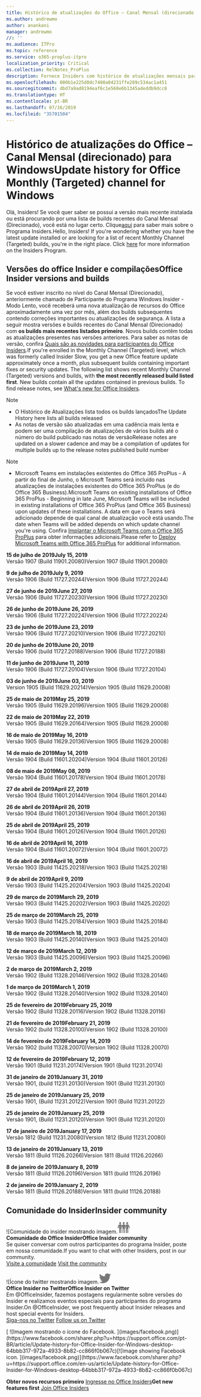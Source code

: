 ```yaml
---
title: Histórico de atualizações do Office – Canal Mensal (direcionado)
ms.author: andrewmo
author: anankani
manager: andrewmo
//: ''
ms.audience: ITPro
ms.topic: reference
ms.service: o365-proplus-itpro
localization_priority: Critical
ms.collection: RelNotes_ProPlus
description: Fornece Insiders com histórico de atualizações mensais para os lançamentos do Canal Mensal Direcionado para a área de trabalho do Windows
ms.openlocfilehash: 000b1e225d0dc7400a04231ffe289c534ac1a451
ms.sourcegitcommit: dbd7a9ad8194eaf6c1e560e6b1345adeddb9dcc8
ms.translationtype: HT
ms.contentlocale: pt-BR
ms.lasthandoff: 07/16/2019
ms.locfileid: "35701504"
---
```

# <a name="update-history-for-office-monthly-targeted-channel-for-windows"></a><span data-ttu-id="83881-103">Histórico de atualizações do Office – Canal Mensal (direcionado) para Windows</span><span class="sxs-lookup"><span data-stu-id="83881-103">Update history for Office Monthly (Targeted) channel for Windows</span></span>

<span data-ttu-id="83881-p101">Olá, Insiders! Se você quer saber se possui a versão mais recente instalada ou está procurando por uma lista de builds recentes do Canal Mensal (Direcionado), você está no lugar certo. Clique[aqui](https://insider.office.com/) para saber mais sobre o Programa Insiders.</span><span class="sxs-lookup"><span data-stu-id="83881-p101">Hello, Insiders! If you're wondering whether you have the latest update installed or are looking for a list of recent Monthly Channel (Targeted) builds, you're in the right place. Click [here](https://insider.office.com/) for more information on the Insiders Program.</span></span>

## <a name="office-insider-versions-and-builds"></a><span data-ttu-id="83881-107">Versões do office Insider e compilações</span><span class="sxs-lookup"><span data-stu-id="83881-107">Office Insider versions and builds</span></span>

<span data-ttu-id="83881-p102">Se você estiver inscrito no nível do Canal Mensal (Direcionado), anteriormente chamado de Participante do Programa Windows Insider - Modo Lento, você receberá uma nova atualização de recursos do Office aproximadamente uma vez por mês, além dos builds subsequentes contendo correções importantes ou atualizações de segurança. A lista a seguir mostra versões e builds recentes do Canal Mensal (Direcionado) com **os builds mais recentes listados primeiro**. Novos builds contêm todas as atualizações presentes nas versões anteriores. Para saber as notas de versão, confira [Quais são as novidades para participantes do Office Insiders](https://support.office.com/pt-BR/article/what-s-new-for-office-insiders-c152d1e2-96ff-4ce9-8c14-e74e13847a24).</span><span class="sxs-lookup"><span data-stu-id="83881-p102">If you're enrolled in the Monthly Channel (Targeted) level, which was formerly called Insider Slow, you get a new Office feature update approximately once a month, plus subsequent builds containing important fixes or security updates. The following list shows recent Monthly Channel (Targeted) versions and builds, with **the most recently released build listed first**. New builds contain all the updates contained in previous builds. To find release notes, see [What's new for Office Insiders](https://support.office.com/en-us/article/what-s-new-for-office-insiders-c152d1e2-96ff-4ce9-8c14-e74e13847a24).</span></span>

> [!NOTE]
> - <span data-ttu-id="83881-112">O Histórico de Atualizações lista todos os builds lançados</span><span class="sxs-lookup"><span data-stu-id="83881-112">The Update History here lists all builds released</span></span>
> - <span data-ttu-id="83881-113">As notas de versão são atualizadas em uma cadência mais lenta e podem ser uma compilação de atualizações de vários builds até o número do build publicado nas notas de versão</span><span class="sxs-lookup"><span data-stu-id="83881-113">Release notes are updated on a slower cadence and may be a compilation of updates for multiple builds up to the release notes published build number</span></span>

 > [!NOTE]
> - <span data-ttu-id="83881-114">Microsoft Teams em instalações existentes do Office 365 ProPlus - A partir do final de Junho, o Microsoft Teams será incluído nas atualizações de instalações existentes do Office 365 ProPlus (e do Office 365 Business).</span><span class="sxs-lookup"><span data-stu-id="83881-114">Microsoft Teams on existing installations of Office 365 ProPlus - Beginning in late June, Microsoft Teams will be included in existing installations of Office 365 ProPlus (and Office 365 Business) upon updates of these installations.</span></span> <span data-ttu-id="83881-115">A data em que o Teams será adicionado depende de qual canal de atualização você está usando.</span><span class="sxs-lookup"><span data-stu-id="83881-115">The date when Teams will be added depends on which update channel you're using.</span></span> <span data-ttu-id="83881-116">Confira [Implantar o Microsoft Teams com o Office 365 ProPlus](https://docs.microsoft.com/pt-BR/deployoffice/teams-install) para obter informações adicionais.</span><span class="sxs-lookup"><span data-stu-id="83881-116">Please refer to [Deploy Microsoft Teams with Office 365 ProPlus](https://docs.microsoft.com/en-us/deployoffice/teams-install) for additional information.</span></span>

[//]: # (NÃO REMOVA)

<span data-ttu-id="83881-118">**15 de julho de 2019**</span><span class="sxs-lookup"><span data-stu-id="83881-118">**July 15, 2019**</span></span><br/>
<span data-ttu-id="83881-119">Versão 1907 (Build 11901.20080)</span><span class="sxs-lookup"><span data-stu-id="83881-119">Version 1907 (Build 11901.20080)</span></span><br/>

<span data-ttu-id="83881-120">**9 de julho de 2019**</span><span class="sxs-lookup"><span data-stu-id="83881-120">**July 9, 2019**</span></span><br/>
<span data-ttu-id="83881-121">Versão 1906 (Build 11727.20244)</span><span class="sxs-lookup"><span data-stu-id="83881-121">Version 1906 (Build 11727.20244)</span></span><br/>

<span data-ttu-id="83881-122">**27 de junho de 2019**</span><span class="sxs-lookup"><span data-stu-id="83881-122">**June 27, 2019**</span></span><br/>
<span data-ttu-id="83881-123">Versão 1906 (Build 11727.20230)</span><span class="sxs-lookup"><span data-stu-id="83881-123">Version 1906 (Build 11727.20230)</span></span><br/>

<span data-ttu-id="83881-124">**26 de junho de 2019**</span><span class="sxs-lookup"><span data-stu-id="83881-124">**June 26, 2019**</span></span><br/>
<span data-ttu-id="83881-125">Versão 1906 (Build 11727.20224)</span><span class="sxs-lookup"><span data-stu-id="83881-125">Version 1906 (Build 11727.20224)</span></span><br/>

<span data-ttu-id="83881-126">**23 de junho de 2019**</span><span class="sxs-lookup"><span data-stu-id="83881-126">**June 23, 2019**</span></span><br/>
<span data-ttu-id="83881-127">Versão 1906 (Build 11727.20210)</span><span class="sxs-lookup"><span data-stu-id="83881-127">Version 1906 (Build 11727.20210)</span></span><br/>

<span data-ttu-id="83881-128">**20 de junho de 2019**</span><span class="sxs-lookup"><span data-stu-id="83881-128">**June 20, 2019**</span></span><br/>
<span data-ttu-id="83881-129">Versão 1906 (build 11727.20188)</span><span class="sxs-lookup"><span data-stu-id="83881-129">Version 1906 (Build 11727.20188)</span></span><br/>

<span data-ttu-id="83881-130">**11 de junho de 2019**</span><span class="sxs-lookup"><span data-stu-id="83881-130">**June 11, 2019**</span></span><br/>
<span data-ttu-id="83881-131">Versão 1906 (Build 11727.20104)</span><span class="sxs-lookup"><span data-stu-id="83881-131">Version 1906 (Build 11727.20104)</span></span><br/>

<span data-ttu-id="83881-132">**03 de junho de 2019**</span><span class="sxs-lookup"><span data-stu-id="83881-132">**June 03, 2019**</span></span><br/>
<span data-ttu-id="83881-133">Version 1905 (Build 11629.20214)</span><span class="sxs-lookup"><span data-stu-id="83881-133">Version 1905 (Build 11629.20008)</span></span><br/>

<span data-ttu-id="83881-134">**25 de maio de 2019**</span><span class="sxs-lookup"><span data-stu-id="83881-134">**May 25, 2019**</span></span><br/>
<span data-ttu-id="83881-135">Versão 1905 (Build 11629.20196)</span><span class="sxs-lookup"><span data-stu-id="83881-135">Version 1905 (Build 11629.20008)</span></span><br/>

<span data-ttu-id="83881-136">**22 de maio de 2019**</span><span class="sxs-lookup"><span data-stu-id="83881-136">**May 22, 2019**</span></span><br/> <span data-ttu-id="83881-137">Versão 1905 (Build 11629.20164)</span><span class="sxs-lookup"><span data-stu-id="83881-137">Version 1905 (Build 11629.20008)</span></span><br/>

<span data-ttu-id="83881-138">**16 de maio de 2019**</span><span class="sxs-lookup"><span data-stu-id="83881-138">**May 16, 2019**</span></span><br/>
<span data-ttu-id="83881-139">Versão 1905 (Build 11629.20136)</span><span class="sxs-lookup"><span data-stu-id="83881-139">Version 1905 (Build 11629.20008)</span></span><br/>

<span data-ttu-id="83881-140">**14 de maio de 2019**</span><span class="sxs-lookup"><span data-stu-id="83881-140">**May 14, 2019**</span></span><br/>
<span data-ttu-id="83881-141">Versão 1904 (Build 11601.20204)</span><span class="sxs-lookup"><span data-stu-id="83881-141">Version 1904 (Build 11601.20126)</span></span><br/>

<span data-ttu-id="83881-142">**08 de maio de 2019**</span><span class="sxs-lookup"><span data-stu-id="83881-142">**May 08, 2019**</span></span><br/>
<span data-ttu-id="83881-143">Versão 1904 (Build 11601.20178)</span><span class="sxs-lookup"><span data-stu-id="83881-143">Version 1904 (Build 11601.20178)</span></span><br/>

<span data-ttu-id="83881-144">**27 de abril de 2019**</span><span class="sxs-lookup"><span data-stu-id="83881-144">**April 27, 2019**</span></span><br/>
<span data-ttu-id="83881-145">Versão 1904 (Build 11601.20144)</span><span class="sxs-lookup"><span data-stu-id="83881-145">Version 1904 (Build 11601.20144)</span></span><br/>

<span data-ttu-id="83881-146">**26 de abril de 2019**</span><span class="sxs-lookup"><span data-stu-id="83881-146">**April 26, 2019**</span></span><br/>
<span data-ttu-id="83881-147">Versão 1904 (Build 11601.20136)</span><span class="sxs-lookup"><span data-stu-id="83881-147">Version 1904 (Build 11601.20136)</span></span><br/>

<span data-ttu-id="83881-148">**25 de abril de 2019**</span><span class="sxs-lookup"><span data-stu-id="83881-148">**April 25, 2019**</span></span><br/>
<span data-ttu-id="83881-149">Versão 1904 (Build 11601.20126)</span><span class="sxs-lookup"><span data-stu-id="83881-149">Version 1904 (Build 11601.20126)</span></span><br/>

<span data-ttu-id="83881-150">**16 de abril de 2019**</span><span class="sxs-lookup"><span data-stu-id="83881-150">**April 16, 2019**</span></span><br/>
<span data-ttu-id="83881-151">Versão 1904 (Build 11601.20072)</span><span class="sxs-lookup"><span data-stu-id="83881-151">Version 1904 (Build 11601.20072)</span></span><br/>

<span data-ttu-id="83881-152">**16 de abril de 2019**</span><span class="sxs-lookup"><span data-stu-id="83881-152">**April 16, 2019**</span></span><br/>
<span data-ttu-id="83881-153">Versão 1903 (Build 11425.20218)</span><span class="sxs-lookup"><span data-stu-id="83881-153">Version 1903 (Build 11425.20218)</span></span><br/>

<span data-ttu-id="83881-154">**9 de abril de 2019**</span><span class="sxs-lookup"><span data-stu-id="83881-154">**April 9, 2019**</span></span><br/>
<span data-ttu-id="83881-155">Versão 1903 (Build 11425.20204)</span><span class="sxs-lookup"><span data-stu-id="83881-155">Version 1903 (Build 11425.20204)</span></span><br/>

<span data-ttu-id="83881-156">**29 de março de 2019**</span><span class="sxs-lookup"><span data-stu-id="83881-156">**March 29, 2019**</span></span><br/> <span data-ttu-id="83881-157">Versão 1903 (Build 11425.20202)</span><span class="sxs-lookup"><span data-stu-id="83881-157">Version 1903 (Build 11425.20202)</span></span><br/>

<span data-ttu-id="83881-158">**25 de março de 2019**</span><span class="sxs-lookup"><span data-stu-id="83881-158">**March 25, 2019**</span></span><br/> <span data-ttu-id="83881-159">Versão 1903 (Build 11425.20184)</span><span class="sxs-lookup"><span data-stu-id="83881-159">Version 1903 (Build 11425.20184)</span></span><br/>

<span data-ttu-id="83881-160">**18 de março de 2019**</span><span class="sxs-lookup"><span data-stu-id="83881-160">**March 18, 2019**</span></span><br/> <span data-ttu-id="83881-161">Versão 1903 (Build 11425.20140)</span><span class="sxs-lookup"><span data-stu-id="83881-161">Version 1903 (Build 11425.20140)</span></span><br/>

<span data-ttu-id="83881-162">**12 de março de 2019**</span><span class="sxs-lookup"><span data-stu-id="83881-162">**March 12, 2019**</span></span><br/> <span data-ttu-id="83881-163">Versão 1903 (Build 11425.20096)</span><span class="sxs-lookup"><span data-stu-id="83881-163">Version 1903 (Build 11425.20096)</span></span><br/>

<span data-ttu-id="83881-164">**2 de março de 2019**</span><span class="sxs-lookup"><span data-stu-id="83881-164">**March 2, 2019**</span></span><br/> <span data-ttu-id="83881-165">Versão 1902 (Build 11328.20146)</span><span class="sxs-lookup"><span data-stu-id="83881-165">Version 1902 (Build 11328.20146)</span></span><br/>

<span data-ttu-id="83881-166">**1 de março de 2019**</span><span class="sxs-lookup"><span data-stu-id="83881-166">**March 1, 2019**</span></span><br/> <span data-ttu-id="83881-167">Versão 1902 (Build 11328.20140)</span><span class="sxs-lookup"><span data-stu-id="83881-167">Version 1902 (Build 11328.20140)</span></span><br/>

<span data-ttu-id="83881-168">**25 de fevereiro de 2019**</span><span class="sxs-lookup"><span data-stu-id="83881-168">**February 25, 2019**</span></span><br/> <span data-ttu-id="83881-169">Versão 1902 (Build 11328.20116)</span><span class="sxs-lookup"><span data-stu-id="83881-169">Version 1902 (Build 11328.20116)</span></span><br/>

<span data-ttu-id="83881-170">**21 de fevereiro de 2019**</span><span class="sxs-lookup"><span data-stu-id="83881-170">**February 21, 2019**</span></span><br/> <span data-ttu-id="83881-171">Versão 1902 (build 11328.20100)</span><span class="sxs-lookup"><span data-stu-id="83881-171">Version 1902 (Build 11328.20100)</span></span><br/>

<span data-ttu-id="83881-172">**14 de fevereiro de 2019**</span><span class="sxs-lookup"><span data-stu-id="83881-172">**February 14, 2019**</span></span><br/> <span data-ttu-id="83881-173">Versão 1902 (build 11328.20070)</span><span class="sxs-lookup"><span data-stu-id="83881-173">Version 1902 (Build 11328.20070)</span></span><br/>

<span data-ttu-id="83881-174">**12 de fevereiro de 2019**</span><span class="sxs-lookup"><span data-stu-id="83881-174">**February 12, 2019**</span></span><br/> <span data-ttu-id="83881-175">Versão 1901 (Build 11231.20174)</span><span class="sxs-lookup"><span data-stu-id="83881-175">Version 1901 (Build 11231.20174)</span></span><br/>

<span data-ttu-id="83881-176">**31 de janeiro de 2019**</span><span class="sxs-lookup"><span data-stu-id="83881-176">**January 31, 2019**</span></span><br/> <span data-ttu-id="83881-177">Versão 1901, (build 11231.20130)</span><span class="sxs-lookup"><span data-stu-id="83881-177">Version 1901 (Build 11231.20130)</span></span><br/> 

<span data-ttu-id="83881-178">**25 de janeiro de 2019**</span><span class="sxs-lookup"><span data-stu-id="83881-178">**January 25, 2019**</span></span><br/> <span data-ttu-id="83881-179">Versão 1901, (Build 11231.20122)</span><span class="sxs-lookup"><span data-stu-id="83881-179">Version 1901 (Build 11231.20122)</span></span><br/> 

<span data-ttu-id="83881-180">**25 de janeiro de 2019**</span><span class="sxs-lookup"><span data-stu-id="83881-180">**January 25, 2019**</span></span><br/> <span data-ttu-id="83881-181">Versão 1901, (Build 11231.20120)</span><span class="sxs-lookup"><span data-stu-id="83881-181">Version 1901 (Build 11231.20120)</span></span><br/> 

<span data-ttu-id="83881-182">**17 de janeiro de 2019**</span><span class="sxs-lookup"><span data-stu-id="83881-182">**January 17, 2019**</span></span><br/> <span data-ttu-id="83881-183">Versão 1812 (Build 11231.20080)</span><span class="sxs-lookup"><span data-stu-id="83881-183">Version 1812 (Build 11231.20080)</span></span><br/> 

<span data-ttu-id="83881-184">**13 de janeiro de 2019**</span><span class="sxs-lookup"><span data-stu-id="83881-184">**January 13, 2019**</span></span><br/> <span data-ttu-id="83881-185">Versão 1811 (Build 11126.20266)</span><span class="sxs-lookup"><span data-stu-id="83881-185">Version 1811 (Build 11126.20266)</span></span><br/>

<span data-ttu-id="83881-186">**8 de janeiro de 2019**</span><span class="sxs-lookup"><span data-stu-id="83881-186">**January 8, 2019**</span></span><br/> <span data-ttu-id="83881-187">Versão 1811 (Build 11126.20196)</span><span class="sxs-lookup"><span data-stu-id="83881-187">Version 1811 (build 11126.20196)</span></span><br/> 

<span data-ttu-id="83881-188">**2 de janeiro de 2019**</span><span class="sxs-lookup"><span data-stu-id="83881-188">**January 2, 2019**</span></span><br/> <span data-ttu-id="83881-189">Versão 1811 (Build 11126.20188)</span><span class="sxs-lookup"><span data-stu-id="83881-189">Version 1811 (build 11126.20188)</span></span><br/> 


## <a name="insider-community"></a><span data-ttu-id="83881-190">Comunidade do Insider</span><span class="sxs-lookup"><span data-stu-id="83881-190">Insider community</span></span>

<span data-ttu-id="83881-191">![Comunidade do insider mostrando imagem.</span><span class="sxs-lookup"><span data-stu-id="83881-191">![Image showing insider community.</span></span> ](images/insidercommunity.png)<br/>
<span data-ttu-id="83881-192">**Comunidade do Office Insider**</span><span class="sxs-lookup"><span data-stu-id="83881-192">**Office Insider community**</span></span><br/> <span data-ttu-id="83881-193">Se quiser conversar com outros participantes do programa Insider, poste em nossa comunidade.</span><span class="sxs-lookup"><span data-stu-id="83881-193">If you want to chat with other Insiders, post in our community.</span></span><br/><span data-ttu-id="83881-194"> 
[Visite a comunidade](https://go.microsoft.com/fwlink/?linkid=843493)</span><span class="sxs-lookup"><span data-stu-id="83881-194"> 
[Visit the community](https://go.microsoft.com/fwlink/?linkid=843493)</span></span><br/> 

<span data-ttu-id="83881-195">![Ícone do twitter mostrando imagem.</span><span class="sxs-lookup"><span data-stu-id="83881-195">![Image showing twitter icon.</span></span> ](images/twitter.png)<br/>
<span data-ttu-id="83881-196">**Office Insider no Twitter**</span><span class="sxs-lookup"><span data-stu-id="83881-196">**Office Insider on Twitter**</span></span><br/> <span data-ttu-id="83881-197">Em @OfficeInsider, fazemos postagens regularmente sobre versões do Insider e realizamos eventos especiais para participantes do programa Insider.</span><span class="sxs-lookup"><span data-stu-id="83881-197">On @OfficeInsider, we post frequently about Insider releases and host special events for Insiders.</span></span><br/><span data-ttu-id="83881-198"> 
[Siga-nos no Twitter](https://go.microsoft.com/fwlink/?linkid=717717)</span><span class="sxs-lookup"><span data-stu-id="83881-198"> 
[Follow us on Twitter](https://go.microsoft.com/fwlink/?linkid=717717)</span></span><br/> 

<span data-ttu-id="83881-199">
  [
  ![Imagem mostrando o ícone do Facebook. ](images/facebook.png)](https://www.facebook.com/sharer.php?u=https://support.office.com/pt-BR/article/Update-history-for-Office-Insider-for-Windows-desktop-64bbb317-972a-4933-8b82-cc866f0b067c)</span><span class="sxs-lookup"><span data-stu-id="83881-199">[![Image showing Facebook icon. ](images/facebook.png)](https://www.facebook.com/sharer.php?u=https://support.office.com/en-us/article/Update-history-for-Office-Insider-for-Windows-desktop-64bbb317-972a-4933-8b82-cc866f0b067c)</span></span>       


<span data-ttu-id="83881-200">**Obter novos recursos primeiro**
[Ingresse no Office Insiders](https://insider.office.com/)</span><span class="sxs-lookup"><span data-stu-id="83881-200">**Get new features first**
[Join Office Insiders](https://insider.office.com/)</span></span>
